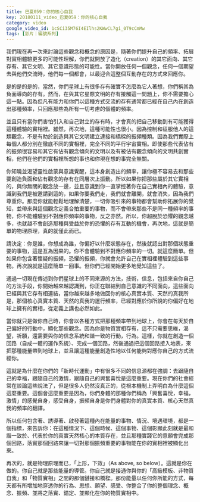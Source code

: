 ```yaml
---
title: 巴夏059：你的核心自我
key: 20180111_video_巴夏059：你的核心自我
category: video
google_video_id: 1cSCi35M76I4EIlhs2KWwCL7gi_0T9cCmMw
tags: [影片｜編號系列]
---
```


我們現在再一次來討論這些觀念和概念的原因是，隨著你們提升自己的頻率、拓展對實相體驗更多的可能性理解，你們就開放了造化（creation）的其它面向、其它存有、其它文明、其它意識形態的可能性。當你開放任何一個觀念，任何一個期望去與他們交流時，他們每一個都會，以最迎合這整個互動存在的方式來回應你。

是的是的是的，當然，你們星球上有很多存有確實不怎麼為它人著想，你們稱其為負面導向的存有。然而，在與其它星際文明的存有接觸這一問題上，你不需要擔心這一點。因為但凡有能力和你們以這種方式交流的存有通常都已經在自己內在創造出那種頻率，只回應那些為所有一切考慮的個體的頻率。

並且只有當你們害怕引入和自己對立的存有時，才會真的把自己移動到有可能獲得這種體驗的實相裡。雖然，再次地，這種可能性也很小。因為控制和征服他人的這類觀念，不是有助於創造與其它文明建立連接和橋樑的振頻種類。因為我們實際上每個人都分別在徹底不同的實相裡，完全不同的平行宇宙實相。即使那些代表佔有的振頻很容易和其它有佔有觀念傾向的文明以及有被佔有觀念傾向的文明共創實相，他們在他們的實相裡所想的事也和你現在想的事完全無關。

你知曉並渴望靈性啟蒙與意識覺醒，這本身創造出的頻率，讓你極不容易去和那些要創造負面和佔有觀念的存有在同層次上振動。所以如果你把那些屬於其它實相的，與你無關的觀念放一邊，並且意識到你一直掌控著你在自己實相內的體驗，意識到我們是被邀請到這的，如果你要我們走，我們就會離開，就會消失，因為我們尊重你。那麼你就能輕鬆地理解清楚，一切你吸引來的事物都會幫助你拓展你的覺知，並帶來與這個觀念定義合拍重要的事物，而不會帶來那些不是同一種頻率的事物，你不能體驗到不對應你頻率的事物，反之亦然。所以，你超脫於恐懼的觀念越多，也就越不會創造那種與受益於你的恐懼的存有互動的機會，再次地，這就是簡單的物理原理，真的就僅此而已。

請決定：你是誰，你想成為誰，你偏好以什麼狀態存在，然後就認出對那個狀態重要的事物，這是互為因果的。你不會體驗到不對應你頻率的一切。就這麼簡單。但如果你包含著懷疑的振頻，恐懼的振頻，你就會允許自己在實相裡體驗到這些事物。再次說就是這麼簡單一回事。但你們已經開始更多地覺知這些了。

通過一切現在傳述到你們星球上的不同來源的方法，技術，信息，包括來自你自己的方法手段，你開始越來越認識到，你正在聯結到自己意識的不同面向，這些面向已經與其它存有相連結，當你越來越多地做回你的核心真實本質、天然的真我所是，那個核心真實本質、天然的真我的運行頻率，已經對應於你所說的你偏好在地球上擁有的實相，從定義上講也必然如此。

當你就只是做你自己時，你會以各種方式把那種頻率帶到地球上，你會在每天於自己偏好的行動中，顯化那些觀念。因為你是物質實相存有，這不只需要思維，渴望，祈願，還需要與你的信念系統和諧一致的行動，行為。這樣，你就在創造一個回路（自成一體的運作系統）、完成一個回路，然後通過把這個回路接入地表，來把那種能量帶到地球上，並且讓這種能量創造性地以任何能夠對應你自己的方式流經你。

這就是為什麼在你們的「新時代運動」中有很多不同的信息源都在強調：去跟隨自己的幸福，跟隨自己的激情，跟隨自己的興奮喜悅是這麼重要。現在你們的社會經常在談論這些說法了，但是很多人仍然沒真正的，從根本機制上弄明白為什麼這個這麼重要。這個會這麼重要是因為，你們身體的那種你們稱為「興奮喜悅，幸福，激情」的感覺自身，感受自身，振頻自身是你們身體對你的真實本質、核心天然真我的頻率的翻譯。

所以任何包含著、誘導著、啟發著這種內在能量的事物、情況、境遇環境，都是一個指標，來告訴你：在這種情況下、這個時候、這個事物、這個彰顯此刻就是最和諧一致於、代表於你的真實天然核心的本質存在，並且那種實踐它的意願會完成那個回路，落實那個回路來讓一切對那個振頻重要的事物能在你的實相裡被顯化出來。

再次的，就是物理原理而已，「上形，下效」（As above, so below）。這就是你在做的。你自己就是那些能量的導管。你自己就是接通你與你的「高級模板、非物質自我」和「物質實相」之間的那個鏈接和橋樑。那份能量以任何你所能的方式，每天都有所增加地穿透你的行為、思想、願望、感受、你整合了你的整個理念、概念、振頻、並將之落實、錨定、並顯化在你的物質實相中。
